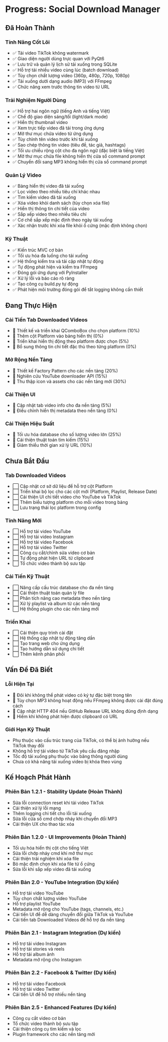 # Progress: Social Download Manager

## Đã Hoàn Thành

### Tính Năng Cốt Lõi
- ✅ Tải video TikTok không watermark
- ✅ Giao diện người dùng trực quan với PyQt6
- ✅ Lưu trữ và quản lý lịch sử tải xuống trong SQLite
- ✅ Hỗ trợ tải nhiều video cùng lúc (batch download)
- ✅ Tùy chọn chất lượng video (360p, 480p, 720p, 1080p)
- ✅ Tải xuống dưới dạng audio (MP3) với FFmpeg
- ✅ Chức năng xem trước thông tin video từ URL

### Trải Nghiệm Người Dùng
- ✅ Hỗ trợ hai ngôn ngữ (tiếng Anh và tiếng Việt)
- ✅ Chế độ giao diện sáng/tối (light/dark mode)
- ✅ Hiển thị thumbnail video
- ✅ Xem trực tiếp video đã tải trong ứng dụng
- ✅ Mở thư mục chứa video từ ứng dụng
- ✅ Tùy chỉnh tên video trước khi tải xuống
- ✅ Sao chép thông tin video (tiêu đề, tác giả, hashtags)
- ✅ Tối ưu chiều rộng cột cho đa ngôn ngữ (đặc biệt là tiếng Việt)
- ✅ Mở thư mục chứa file không hiển thị cửa sổ command prompt
- ✅ Chuyển đổi sang MP3 không hiển thị cửa sổ command prompt

### Quản Lý Video
- ✅ Bảng hiển thị video đã tải xuống
- ✅ Lọc video theo nhiều tiêu chí khác nhau
- ✅ Tìm kiếm video đã tải xuống
- ✅ Xóa video khỏi danh sách (tùy chọn xóa file)
- ✅ Hiển thị thông tin chi tiết của video
- ✅ Sắp xếp video theo nhiều tiêu chí
- ✅ Cơ chế sắp xếp mặc định theo ngày tải xuống
- ✅ Xác nhận trước khi xóa file khỏi ổ cứng (mặc định không chọn)

### Kỹ Thuật
- ✅ Kiến trúc MVC cơ bản
- ✅ Tối ưu hóa đa luồng cho tải xuống
- ✅ Hệ thống kiểm tra và tải cập nhật tự động
- ✅ Tự động phát hiện và kiểm tra FFmpeg
- ✅ Đóng gói ứng dụng với PyInstaller
- ✅ Xử lý lỗi và báo cáo rõ ràng
- ✅ Tạo công cụ build.py tự động
- ✅ Phát hiện môi trường đóng gói để tắt logging không cần thiết

## Đang Thực Hiện

### Cải Tiến Tab Downloaded Videos
- 🔄 Thiết kế và triển khai QComboBox cho chọn platform (10%)
- 🔄 Thêm cột Platform vào bảng hiển thị (0%)
- 🔄 Triển khai hiển thị động theo platform được chọn (5%)
- 🔄 Bổ sung thông tin chi tiết đặc thù theo từng platform (0%)

### Mở Rộng Nền Tảng
- 🔄 Thiết kế Factory Pattern cho các nền tảng (20%)
- 🔄 Nghiên cứu YouTube downloader API (15%)
- 🔄 Thu thập icon và assets cho các nền tảng mới (30%)

### Cải Thiện UI
- 🔄 Cập nhật tab video info cho đa nền tảng (5%)
- 🔄 Điều chỉnh hiển thị metadata theo nền tảng (0%)

### Cải Thiện Hiệu Suất
- 🔄 Tối ưu hóa database cho số lượng video lớn (25%)
- 🔄 Cải thiện thuật toán tìm kiếm (15%)
- 🔄 Giảm thiểu thời gian xử lý URL (10%)

## Chưa Bắt Đầu

### Tab Downloaded Videos
- ⬜ Cập nhật cơ sở dữ liệu để hỗ trợ cột Platform
- ⬜ Triển khai bộ lọc cho các cột mới (Platform, Playlist, Release Date)
- ⬜ Cải thiện UI chi tiết video cho YouTube và TikTok
- ⬜ Thêm biểu tượng platform cho mỗi video trong bảng
- ⬜ Lưu trạng thái lọc platform trong config

### Tính Năng Mới
- ⬜ Hỗ trợ tải video YouTube
- ⬜ Hỗ trợ tải video Instagram
- ⬜ Hỗ trợ tải video Facebook
- ⬜ Hỗ trợ tải video Twitter
- ⬜ Công cụ cắt/chỉnh sửa video cơ bản
- ⬜ Tự động phát hiện URL từ clipboard
- ⬜ Tổ chức video thành bộ sưu tập

### Cải Tiến Kỹ Thuật
- ⬜ Nâng cấp cấu trúc database cho đa nền tảng
- ⬜ Cải thiện thuật toán quản lý file
- ⬜ Phân tích nâng cao metadata theo nền tảng
- ⬜ Xử lý playlist và album từ các nền tảng
- ⬜ Hệ thống plugin cho các nền tảng mới

### Triển Khai
- ⬜ Cải thiện quy trình cài đặt
- ⬜ Hệ thống cập nhật tự động tăng dần
- ⬜ Tạo trang web cho ứng dụng
- ⬜ Tạo hướng dẫn sử dụng chi tiết
- ⬜ Thêm kênh phân phối

## Vấn Đề Đã Biết

### Lỗi Hiện Tại
- 🐞 Đôi khi không thể phát video có ký tự đặc biệt trong tên
- 🐞 Tùy chọn MP3 không hoạt động nếu FFmpeg không được cài đặt đúng cách
- 🐞 Cập nhật HTTP 404 nếu GitHub Release URL không đúng định dạng
- 🐞 Hiếm khi không phát hiện được clipboard có URL

### Giới Hạn Kỹ Thuật
- Phụ thuộc vào cấu trúc trang của TikTok, có thể bị ảnh hưởng nếu TikTok thay đổi
- Không hỗ trợ tải video từ TikTok yêu cầu đăng nhập
- Tốc độ tải xuống phụ thuộc vào băng thông người dùng
- Chưa có khả năng tải xuống video bị khóa theo vùng

## Kế Hoạch Phát Hành

### Phiên Bản 1.2.1 - Stability Update (Hoàn Thành)
- Sửa lỗi connection reset khi tải video TikTok
- Cải thiện xử lý lỗi mạng
- Thêm logging chi tiết cho lỗi tải xuống
- Sửa lỗi cửa sổ cmd chớp nháy khi chuyển đổi MP3
- Cải thiện UX cho thao tác xóa

### Phiên Bản 1.2.0 - UI Improvements (Hoàn Thành)
- Tối ưu hóa hiển thị cột cho tiếng Việt
- Sửa lỗi chớp nháy cmd khi mở thư mục
- Cải thiện trải nghiệm khi xóa file
- Bỏ mặc định chọn khi xóa file từ ổ cứng
- Sửa lỗi khi sắp xếp video đã tải xuống

### Phiên Bản 2.0 - YouTube Integration (Dự kiến)
- Hỗ trợ tải video YouTube
- Tùy chọn chất lượng video YouTube
- Hỗ trợ playlist YouTube
- Metadata mở rộng cho YouTube (tags, channels, etc.)
- Cải tiến UI để dễ dàng chuyển đổi giữa TikTok và YouTube
- Cải tiến tab Downloaded Videos để hỗ trợ đa nền tảng

### Phiên Bản 2.1 - Instagram Integration (Dự kiến)
- Hỗ trợ tải video Instagram
- Hỗ trợ tải stories và reels
- Hỗ trợ tải album ảnh
- Metadata mở rộng cho Instagram

### Phiên Bản 2.2 - Facebook & Twitter (Dự kiến)
- Hỗ trợ tải video Facebook
- Hỗ trợ tải video Twitter
- Cải tiến UI để hỗ trợ nhiều nền tảng

### Phiên Bản 2.5 - Enhanced Features (Dự kiến)
- Công cụ cắt video cơ bản
- Tổ chức video thành bộ sưu tập
- Cải thiện công cụ tìm kiếm và lọc
- Plugin framework cho các nền tảng mới 